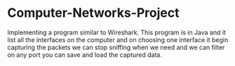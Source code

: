 # Computer-Networks-Project
Implementing a program similar to Wireshark.
This program is in Java and it list all the interfaces on the computer and on choosing one interface it begin capturing the packets
we can stop sniffing when we need and we can filter on any port 
you can save and load the captured data.
